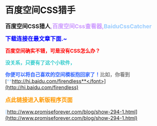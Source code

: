 # 百度空间CSS猎手

**<font size="4">百度空间CSS猎人<font color="#cc99ff">,百度空间Css查看器,</font><font color="#99ccff">BaiduCssCatcher</font></font>**

**<font color="#0000ff" size="4">下载连接在最文章下面.~</font>**

**<font color="#339966" size="3"><font color="#ff0000">百度空间确实不错，可是没有CSS怎么办？</font></font>**

**<font color="#33cccc" size="3">没关系，只要有了这个小软件，</font>**

<font color="#3366ff" size="3">**你便可以将自己喜欢的空间模板抱回家了！<font color="#808080">比如，你看到</font>**</font>[<font color="#99ccff" size="3">**http://hi.baidu.com/firendless**</font>](http://hi.baidu.com/firendless)

**<font color="#ff9900" size="4">点此链接进入新版程序页面</font>**

[http://www.promiseforever.com/blog/show-294-1.html](http://www.promiseforever.com/blog/show-294-1.html)

